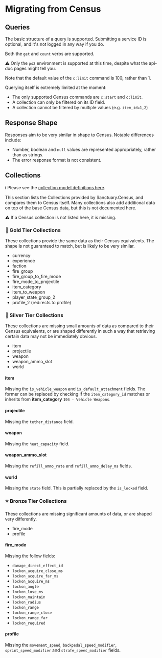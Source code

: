 # Migrating from Census

## Queries

The basic structure of a query is supported. Submitting a service ID is optional, and it's not logged in any way if you do.

Both the `get` and `count` verbs are supported.

⚠ Only the `ps2` environment is supported at this time, despite what the api-doc pages might tell you.

Note that the default value of the `c:limit` command is 100, rather than 1.

Querying itself is extremely limited at the moment:

- The only supported Census commands are `c:start` and `c:limit`.
- A collection can only be filtered on its ID field.
- A collection cannot be filtered by multiple values (e.g. `item_id=1,2`)

## Response Shape

Responses aim to be very similar in shape to Census. Notable differences include:

- Number, boolean and `null` values are represented appropriately, rather than as strings.
- The error response format is not consistent.

## Collections

ℹ️ Please see the [collection model definitions here](https://github.com/carlst99/Sanctuary.Census/tree/main/Sanctuary.Census/Models/Collections).

This section lists the Collections provided by Sanctuary.Census, and compares them to Census itself.
Many collections also add additional data on top of the base Census data, but this is not documented here.

⚠️ If a Census collection is not listed here, it is missing.

### 🌠 Gold Tier Collections

These collections provide the same data as their Census equivalents. The shape is not guaranteed to match, but is likely to
be very similar.

- currency
- experience
- faction
- fire_group
- fire_group_to_fire_mode
- fire_mode_to_projectile
- item_category
- item_to_weapon
- player_state_group_2
- profile_2 (redirects to profile)

### 🌟 Silver Tier Collections

These collections are missing small amounts of data as compared to their Census equivalents, or are shaped differently
in such a way that retrieving certain data may not be immediately obvious.

- item
- projectile
- weapon
- weapon_ammo_slot
- world

#### item

Missing the `is_vehicle_weapon` and `is_default_attachment` fields. The former can be replaced by checking
if the `item_category_id` matches or inherits from **item_category** `104 - Vehicle Weapons`.

#### projectile

Missing the `tether_distance` field.

#### weapon

Missing the `heat_capacity` field.

#### weapon_ammo_slot

Missing the `refill_ammo_rate` and `refill_ammo_delay_ms` fields.

#### world

Missing the `state` field. This is partially replaced by the `is_locked` field.

### ⭐ Bronze Tier Collections

These collections are missing significant amounts of data, or are shaped very differently.

- fire_mode
- profile

#### fire_mode

Missing the follow fields:
- `damage_direct_effect_id`
- `lockon_acquire_close_ms`
- `lockon_acquire_far_ms`
- `lockon_acquire_ms`
- `lockon_angle`
- `lockon_lose_ms`
- `lockon_maintain`
- `lockon_radius`
- `lockon_range`
- `lockon_range_close`
- `lockon_range_far`
- `lockon_required`

#### profile
Missing the `movement_speed`, `backpedal_speed_modifier`, `sprint_speed_modifier` and `strafe_speed_modifier` fields.

